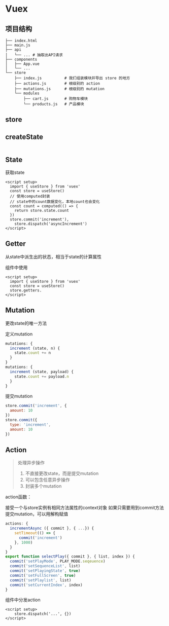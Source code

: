 # Vuex

## 项目结构

```
├── index.html
├── main.js
├── api
│   └── ... # 抽取出API请求
├── components
│   ├── App.vue
│   └── ...
└── store
    ├── index.js          # 我们组装模块并导出 store 的地方
    ├── actions.js        # 根级别的 action
    ├── mutations.js      # 根级别的 mutation
    └── modules
        ├── cart.js       # 购物车模块
        └── products.js   # 产品模块
```

## store





## createState

```js
```



## State

获取state

```vue
<script setup>
  import { useStore } from 'vuex'
  const store = useStore()
  // 使用computed封装
  // state中的count数据变化，本地count也会变化
  const count = computed(() => {
    return store.state.count
  })
  store.commit('increment'),
	store.dispatch('asyncIncrement')
</script>
```



## Getter

从state中派生出的状态，相当于state的计算属性

组件中使用

```vue
<script setup>
  import { useStore } from 'vuex'
  const store = useStore()
  store.getters.
</script>
```



## Mutation

更改state的唯一方法

定义mutation

```js
mutations: {
  increment (state, n) {
    state.count += n
  }
}
mutations: {
  increment (state, payload) {
    state.count += payload.n
  }
}
```

提交mutation

```js
store.commit('increment', {
  amount: 10
})
store.commit({
  type: 'increment',
  amount: 10
})
```



## Action

> 处理异步操作
>
> 1. 不直接更改state，而是提交mutation
> 2. 可以包含任意异步操作
> 3. 封装多个mutation

action函数：

接受一个与store实例有相同方法属性的context对象
如果只需要用到commit方法提交mutation，可以用解构赋值

```js
actions: {
  incrementAsync ({ commit }, { ...}) {
    setTimeout(() => {
      commit('increment')
    }, 1000)
  }
}
export function selectPlay({ commit }, { list, index }) {
  commit('setPlayMode', PLAY_MODE.seqeuence)
  commit('setSequenceList', list)
  commit('setPlayingState', true)
  commit('setFullScreen', true)
  commit('setPlaylist', list)
  commit('setCurrentIndex', index)
}
```

组件中分发action

```vue
<script setup>
	store.dispatch('...', {})
</script>
```

